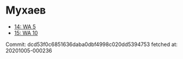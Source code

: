# Мухаев
- [14: WA 5](14.md)
- [15: WA 10](15.md)

Commit: dcd53f0c6851636daba0dbf4998c020dd5394753
 fetched at: 20201005-000236
